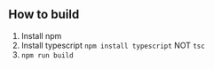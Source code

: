 ## How to build

1. Install npm
2. Install typescript `npm install typescript` NOT `tsc`
3. `npm run build`